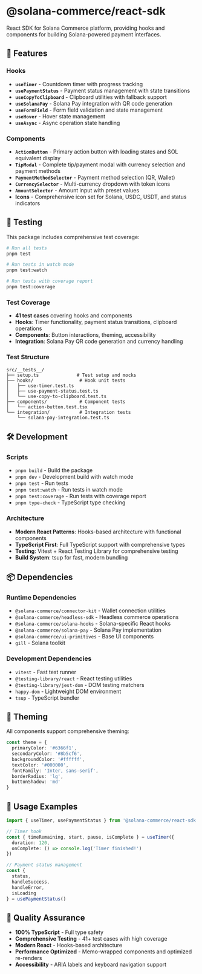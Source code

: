 # @solana-commerce/react-sdk

React SDK for Solana Commerce platform, providing hooks and components for building Solana-powered payment interfaces.

## 🚀 Features

### Hooks
- **`useTimer`** - Countdown timer with progress tracking
- **`usePaymentStatus`** - Payment status management with state transitions
- **`useCopyToClipboard`** - Clipboard utilities with fallback support
- **`useSolanaPay`** - Solana Pay integration with QR code generation
- **`useFormField`** - Form field validation and state management
- **`useHover`** - Hover state management
- **`useAsync`** - Async operation state handling

### Components
- **`ActionButton`** - Primary action button with loading states and SOL equivalent display
- **`TipModal`** - Complete tip/payment modal with currency selection and payment methods
- **`PaymentMethodSelector`** - Payment method selection (QR, Wallet)
- **`CurrencySelector`** - Multi-currency dropdown with token icons
- **`AmountSelector`** - Amount input with preset values
- **Icons** - Comprehensive icon set for Solana, USDC, USDT, and status indicators

## 🧪 Testing

This package includes comprehensive test coverage:

```bash
# Run all tests
pnpm test

# Run tests in watch mode
pnpm test:watch

# Run tests with coverage report
pnpm test:coverage
```

### Test Coverage
- **41 test cases** covering hooks and components
- **Hooks**: Timer functionality, payment status transitions, clipboard operations
- **Components**: Button interactions, theming, accessibility
- **Integration**: Solana Pay QR code generation and currency handling

### Test Structure
```
src/__tests__/
├── setup.ts              # Test setup and mocks
├── hooks/                 # Hook unit tests
│   ├── use-timer.test.ts
│   ├── use-payment-status.test.ts
│   └── use-copy-to-clipboard.test.ts
├── components/            # Component tests
│   └── action-button.test.tsx
└── integration/           # Integration tests
    └── solana-pay-integration.test.ts
```

## 🛠️ Development

### Scripts
- `pnpm build` - Build the package
- `pnpm dev` - Development build with watch mode
- `pnpm test` - Run tests
- `pnpm test:watch` - Run tests in watch mode
- `pnpm test:coverage` - Run tests with coverage report
- `pnpm type-check` - TypeScript type checking

### Architecture
- **Modern React Patterns**: Hooks-based architecture with functional components
- **TypeScript First**: Full TypeScript support with comprehensive types
- **Testing**: Vitest + React Testing Library for comprehensive testing
- **Build System**: tsup for fast, modern bundling

## 📦 Dependencies

### Runtime Dependencies
- `@solana-commerce/connector-kit` - Wallet connection utilities
- `@solana-commerce/headless-sdk` - Headless commerce operations
- `@solana-commerce/solana-hooks` - Solana-specific React hooks
- `@solana-commerce/solana-pay` - Solana Pay implementation
- `@solana-commerce/ui-primitives` - Base UI components
- `gill` - Solana toolkit

### Development Dependencies
- `vitest` - Fast test runner
- `@testing-library/react` - React testing utilities
- `@testing-library/jest-dom` - DOM testing matchers
- `happy-dom` - Lightweight DOM environment
- `tsup` - TypeScript bundler

## 🎨 Theming

All components support comprehensive theming:

```typescript
const theme = {
  primaryColor: '#6366f1',
  secondaryColor: '#8b5cf6', 
  backgroundColor: '#ffffff',
  textColor: '#000000',
  fontFamily: 'Inter, sans-serif',
  borderRadius: 'lg',
  buttonShadow: 'md'
}
```

## 🔧 Usage Examples

```typescript
import { useTimer, usePaymentStatus } from '@solana-commerce/react-sdk'

// Timer hook
const { timeRemaining, start, pause, isComplete } = useTimer({
  duration: 120,
  onComplete: () => console.log('Timer finished!')
})

// Payment status management
const { 
  status, 
  handleSuccess, 
  handleError, 
  isLoading 
} = usePaymentStatus()
```

## 🚀 Quality Assurance

- **100% TypeScript** - Full type safety
- **Comprehensive Testing** - 41+ test cases with high coverage
- **Modern React** - Hooks-based architecture
- **Performance Optimized** - Memo-wrapped components and optimized re-renders
- **Accessibility** - ARIA labels and keyboard navigation support
